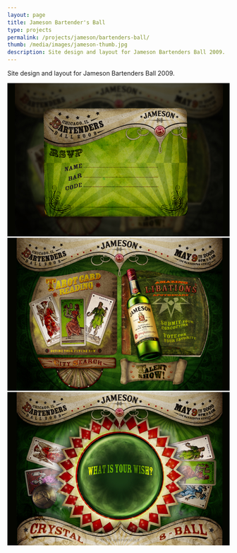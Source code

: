 ```yaml
---
layout: page
title: Jameson Bartender's Ball
type: projects
permalink: /projects/jameson/bartenders-ball/
thumb: /media/images/jameson-thumb.jpg
description: Site design and layout for Jameson Bartenders Ball 2009.
---
```


Site design and layout for Jameson Bartenders Ball 2009.

![](/media/images/jameson1.jpg)
![](/media/images/jameson2.jpg)
![](/media/images/jameson3.jpg)